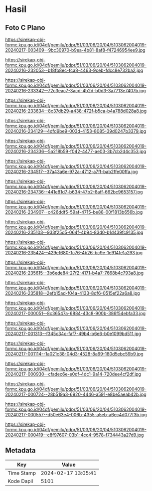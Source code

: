 # Hasil

## Foto C Plano

https://sirekap-obj-formc.kpu.go.id/04df/pemilu/pdpr/51/03/06/20/04/5103062004019-20240217-003409--9bc30970-b9ea-4b81-8af8-f47246954ee9.jpg

https://sirekap-obj-formc.kpu.go.id/04df/pemilu/pdpr/51/03/06/20/04/5103062004019-20240216-232053--b18fb8ec-fca8-4463-9ceb-fdcc8e732ba2.jpg

https://sirekap-obj-formc.kpu.go.id/04df/pemilu/pdpr/51/03/06/20/04/5103062004019-20240216-233342--72c3eac7-3acd-4b2d-b0d3-3a7713e7407b.jpg

https://sirekap-obj-formc.kpu.go.id/04df/pemilu/pdpr/51/03/06/20/04/5103062004019-20240216-233634--8c37db29-a438-472f-b5ca-b4a788d028a8.jpg

https://sirekap-obj-formc.kpu.go.id/04df/pemilu/pdpr/51/03/06/20/04/5103062004019-20240216-234129--4dfd9be9-003d-4153-8085-39d0247b3379.jpg

https://sirekap-obj-formc.kpu.go.id/04df/pemilu/pdpr/51/03/06/20/04/5103062004019-20240216-234336--5a218b59-f042-4477-ae03-3b7cb2d4c353.jpg

https://sirekap-obj-formc.kpu.go.id/04df/pemilu/pdpr/51/03/06/20/04/5103062004019-20240216-234517--37a43a6e-972a-4712-a7ff-bab2ffe00ffa.jpg

https://sirekap-obj-formc.kpu.go.id/04df/pemilu/pdpr/51/03/06/20/04/5103062004019-20240216-234736--441e81d7-b634-47b2-8aff-662bc9653157.jpg

https://sirekap-obj-formc.kpu.go.id/04df/pemilu/pdpr/51/03/06/20/04/5103062004019-20240216-234907--c426ddf5-59af-4715-be88-00f1813b656b.jpg

https://sirekap-obj-formc.kpu.go.id/04df/pemilu/pdpr/51/03/06/20/04/5103062004019-20240216-235103--933f25d5-064f-4b94-83d0-b1d439fc9135.jpg

https://sirekap-obj-formc.kpu.go.id/04df/pemilu/pdpr/51/03/06/20/04/5103062004019-20240216-235424--429ef680-1c76-4b26-bc9e-1e914fe1a293.jpg

https://sirekap-obj-formc.kpu.go.id/04df/pemilu/pdpr/51/03/06/20/04/5103062004019-20240216-235615--3b6ede84-27f2-4171-b4a7-7668b4c793a8.jpg

https://sirekap-obj-formc.kpu.go.id/04df/pemilu/pdpr/51/03/06/20/04/5103062004019-20240216-235818--2efb15ad-f04a-4133-8df6-0515ef22a6a8.jpg

https://sirekap-obj-formc.kpu.go.id/04df/pemilu/pdpr/51/03/06/20/04/5103062004019-20240217-000051--8c36547a-6884-43c8-900b-386f54ebfa33.jpg

https://sirekap-obj-formc.kpu.go.id/04df/pemilu/pdpr/51/03/06/20/04/5103062004019-20240217-001313--f345c34c-faf7-49b4-b6e6-b0e1099bd511.jpg

https://sirekap-obj-formc.kpu.go.id/04df/pemilu/pdpr/51/03/06/20/04/5103062004019-20240217-001114--1a021c38-04d3-4528-8a69-180d5ebc59b9.jpg

https://sirekap-obj-formc.kpu.go.id/04df/pemilu/pdpr/51/03/06/20/04/5103062004019-20240217-000930--cfadec6e-e0df-4dc1-9a14-720dee4cf2df.jpg

https://sirekap-obj-formc.kpu.go.id/04df/pemilu/pdpr/51/03/06/20/04/5103062004019-20240217-000724--28b519a3-6920-4446-a591-e8be5aeab42b.jpg

https://sirekap-obj-formc.kpu.go.id/04df/pemilu/pdpr/51/03/06/20/04/5103062004019-20240217-000557--d50e63e4-006b-4355-a5eb-a6ec4d077f3b.jpg

https://sirekap-obj-formc.kpu.go.id/04df/pemilu/pdpr/51/03/06/20/04/5103062004019-20240217-000419--c8f97607-03b1-4cc4-9578-f734443a27d9.jpg


## Metadata

| Key        | Value               |
| ---------- | ------------------- |
| Time Stamp | 2024-02-17 13:05:41 |
| Kode Dapil | 5101                |



